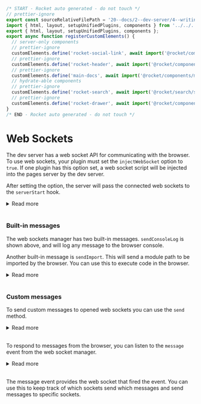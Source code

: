 ```js server
/* START - Rocket auto generated - do not touch */
// prettier-ignore
export const sourceRelativeFilePath = '20--docs/2--dev-server/4--writing-plugins/4--web-sockets.rocket.md';
import { html, layout, setupUnifiedPlugins, components } from '../../../recursive.data.js';
export { html, layout, setupUnifiedPlugins, components };
export async function registerCustomElements() {
  // server-only components
  // prettier-ignore
  customElements.define('rocket-social-link', await import('@rocket/components/social-link.js').then(m => m.RocketSocialLink));
  // prettier-ignore
  customElements.define('rocket-header', await import('@rocket/components/header.js').then(m => m.RocketHeader));
  // prettier-ignore
  customElements.define('main-docs', await import('@rocket/components/main-docs.js').then(m => m.MainDocs));
  // hydrate-able components
  // prettier-ignore
  customElements.define('rocket-search', await import('@rocket/search/search.js').then(m => m.RocketSearch));
  // prettier-ignore
  customElements.define('rocket-drawer', await import('@rocket/components/drawer.js').then(m => m.RocketDrawer));
}
/* END - Rocket auto generated - do not touch */
```

# Web Sockets

The dev server has a web socket API for communicating with the browser. To use web sockets, your plugin must set the `injectWebSocket` option to `true`. If one plugin has this option set, a web socket script will be injected into the pages server by the dev server.

After setting the option, the server will pass the connected web sockets to the `serverStart` hook.

<details>
<summary>Read more</summary>

```js
function myPlugin() {
  return {
    name: 'my-plugin',
    injectWebSocket: true,
    serverStart({ webSockets }) {
      // print a console.log in the browser after 1sec
      setTimeout(() => {
        webSockets.sendConsoleLog('my-plugin', 'Hello world!');
      }, 1000);
    },
  };
}

export default {
  plugins: [myPlugin()],
};
```

</details>
&nbsp;

### Built-in messages

The web sockets manager has two built-in messages. `sendConsoleLog` is shown above, and will log any message to the browser console.

Another built-in message is `sendImport`. This will send a module path to be imported by the browser. You can use this to execute code in the browser.

<details>
<summary>Read more</summary>

In this example, `/foo.js`, will be imported in the browser using a dynamic import. The imported file can be a real file on the file system or a virtual file served by your plugin.

The module should have a default export, this is called each time `sendImport` is called.

```js
function myPlugin() {
  let webSockets;
  return {
    name: 'my-plugin',
    injectWebSocket: true,
    serverStart(options) {
      ({ webSockets } = options);

      setTimeout(() => {
        // this will import /foo.js in the browser
        webSockets.sendImport('/foo.js');
      }, 1000);
    },

    serve(context) {
      // you can serve a virtual module to be imported
      if (context.path === '/foo.js') {
        return 'export default () => console.log("/foo.js");';
      }
    },
  };
}
```

You can pass parameters to the function in the browser with the third parameter of the `sendImport` function.

```js
function myPlugin() {
  let webSockets;
  return {
    name: 'my-plugin',
    injectWebSocket: true,
    serverStart(options) {
      ({ webSockets } = options);

      setTimeout(() => {
        // this will import /foo.js in the browser
        webSockets.sendImport('/foo.js', ['a', 'b', 'c']);
      }, 1000);
    },

    serve(context) {
      // you can serve a virtual module to be imported
      if (context.path === '/foo.js') {
        return 'export default (...args) => console.log(...args);';
      }
    },
  };
}
```

If the code you want to execute is very simple, you can also send the import as a data URL. Data URLs are valid import paths, and very useful for this use case.

```js
function myPlugin() {
  let webSockets;
  return {
    name: 'my-plugin',
    injectWebSocket: true,
    serverStart(options) {
      ({ webSockets } = options);

      setTimeout(() => {
        // this will reload the browser
        webSockets.sendImport('data:text/javascript,window.location.reload()');
      }, 1000);
    },
  };
}
```

</details>
&nbsp;

### Custom messages

To send custom messages to opened web sockets you can use the `send` method.

<details>
<summary>Read more</summary>

```js
function myPlugin() {
  return {
    name: 'my-plugin',
    injectWebSocket: true,
    serverStart({ webSockets }) {
      setTimeout(() => {
        // this will send a message to all opened web sockets
        // the message must be parsable as JSON
        webSockets.send(JSON.stringify({ type: 'x' }));
      }, 1000);
    },
  };
}
```

</details>
&nbsp;

To respond to messages from the browser, you can listen to the `message` event from the web socket manager.

<details>
<summary>Read more</summary>

```js
function myPlugin() {
  return {
    name: 'my-plugin',
    injectWebSocket: true,
    serverStart({ webSockets }) {
      webSockets.on('message', ({ webSocket, data }) => {
        console.log('received message', data);
        webSocket.send('message response');
      });
    },
  };
}
```

</details>
&nbsp;

The message event provides the web socket that fired the event. You can use this to keep track of which sockets send which messages and send messages to specific sockets.
